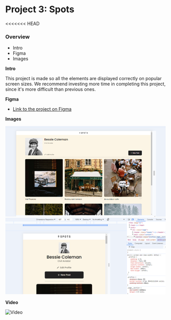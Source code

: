 # Project 3: Spots

<<<<<<< HEAD

### Overview

- Intro
- Figma
- Images

**Intro**

This project is made so all the elements are displayed correctly on popular screen sizes. We recommend investing more time in completing this project, since it's more difficult than previous ones.

**Figma**

- [Link to the project on Figma](https://www.figma.com/file/BBNm2bC3lj8QQMHlnqRsga/Sprint-3-Project-%E2%80%94-Spots?type=design&node-id=2%3A60&mode=design&t=afgNFybdorZO6cQo-1)

**Images**

![Desktop](./images/Screenshot%202024-08-29%20185428.png)
![Mobile](./images/Screenshot%202024-08-29%20191822.png)

**Video**

![Video]("https://drive.google.com/file/d/1lwrRg_YdDA4P1i2rthf6eF90qetnxSQx/view?usp=drive_link")
